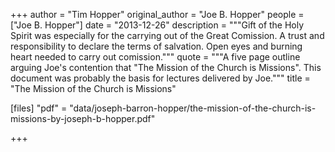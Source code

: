 +++
author = "Tim Hopper"
original_author = "Joe B. Hopper"
people = ["Joe B. Hopper"]
date = "2013-12-26"
description = """Gift of the Holy Spirit was especially for the carrying out of the Great Comission. A trust and responsibility to declare the terms of salvation. Open eyes and burning heart needed to carry out comission."""
quote = """A five page outline arguing Joe's contention that "The Mission of the Church is Missions". This document was probably the basis for lectures delivered by Joe."""
title = "The Mission of the Church is Missions"

[files]
"pdf" = "data/joseph-barron-hopper/the-mission-of-the-church-is-missions-by-joseph-b-hopper.pdf"

+++